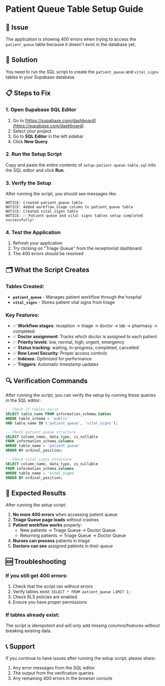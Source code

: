 # Patient Queue Table Setup Guide

## 🚨 Issue
The application is showing 400 errors when trying to access the `patient_queue` table because it doesn't exist in the database yet.

## 🔧 Solution
You need to run the SQL script to create the `patient_queue` and `vital_signs` tables in your Supabase database.

## 📋 Steps to Fix

### 1. Open Supabase SQL Editor
1. Go to [https://supabase.com/dashboard](https://supabase.com/dashboard)
2. Select your project
3. Go to **SQL Editor** in the left sidebar
4. Click **New Query**

### 2. Run the Setup Script
Copy and paste the entire contents of `setup-patient-queue-table.sql` into the SQL editor and click **Run**.

### 3. Verify the Setup
After running the script, you should see messages like:
```
NOTICE: Created patient_queue table
NOTICE: Added workflow_stage column to patient_queue table
NOTICE: Created vital_signs table
NOTICE: ✅ Patient queue and vital signs tables setup completed successfully!
```

### 4. Test the Application
1. Refresh your application
2. Try clicking on "Triage Queue" from the receptionist dashboard
3. The 400 errors should be resolved

## 🗂️ What the Script Creates

### Tables Created:
- **`patient_queue`** - Manages patient workflow through the hospital
- **`vital_signs`** - Stores patient vital signs from triage

### Key Features:
- ✅ **Workflow stages**: reception → triage → doctor → lab → pharmacy → completed
- ✅ **Doctor assignment**: Tracks which doctor is assigned to each patient
- ✅ **Priority levels**: low, normal, high, urgent, emergency
- ✅ **Status tracking**: waiting, in-progress, completed, cancelled
- ✅ **Row Level Security**: Proper access controls
- ✅ **Indexes**: Optimized for performance
- ✅ **Triggers**: Automatic timestamp updates

## 🔍 Verification Commands

After running the script, you can verify the setup by running these queries in the SQL editor:

```sql
-- Check if tables exist
SELECT table_name FROM information_schema.tables 
WHERE table_schema = 'public' 
AND table_name IN ('patient_queue', 'vital_signs');

-- Check patient_queue structure
SELECT column_name, data_type, is_nullable 
FROM information_schema.columns 
WHERE table_name = 'patient_queue' 
ORDER BY ordinal_position;

-- Check vital_signs structure
SELECT column_name, data_type, is_nullable 
FROM information_schema.columns 
WHERE table_name = 'vital_signs' 
ORDER BY ordinal_position;
```

## 🚀 Expected Results

After running the setup script:

1. **No more 400 errors** when accessing patient queue
2. **Triage Queue page loads** without crashes
3. **Patient workflow works** properly:
   - New patients → Triage Queue → Doctor Queue
   - Returning patients → Triage Queue → Doctor Queue
4. **Nurses can process** patients in triage
5. **Doctors can see** assigned patients in their queue

## 🆘 Troubleshooting

### If you still get 400 errors:
1. Check that the script ran without errors
2. Verify tables exist: `SELECT * FROM patient_queue LIMIT 1;`
3. Check RLS policies are enabled
4. Ensure you have proper permissions

### If tables already exist:
The script is idempotent and will only add missing columns/features without breaking existing data.

## 📞 Support
If you continue to have issues after running the setup script, please share:
1. Any error messages from the SQL editor
2. The output from the verification queries
3. Any remaining 400 errors in the browser console
